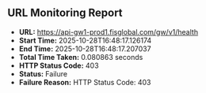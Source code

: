 ## URL Monitoring Report

- **URL:** https://api-gw1-prod1.fisglobal.com/gw/v1/health
- **Start Time:** 2025-10-28T16:48:17.126174
- **End Time:** 2025-10-28T16:48:17.207037
- **Total Time Taken:** 0.080863 seconds
- **HTTP Status Code:** 403
- **Status:** Failure
- **Failure Reason:** HTTP Status Code: 403
